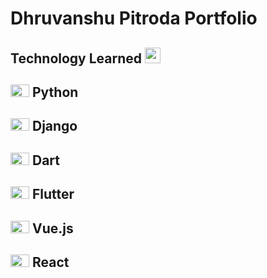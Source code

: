 # Dhruvanshu Pitroda Portfolio

## Technology Learned  <img src="https://user-images.githubusercontent.com/72757917/140283714-c6b45b9e-70d4-4c5b-bcb7-6c5fadac3f1e.png" width="25" height="25">


## <img src="https://user-images.githubusercontent.com/72757917/140284741-ae459b54-08e6-4808-b42c-8ef857cc0c1b.png" width="30" height="20"> Python
## <img src="https://user-images.githubusercontent.com/72757917/140285527-bf34e91e-32dc-476c-8d7a-ef2d8af1037e.png" width="30" height="20"> Django
## <img src="https://user-images.githubusercontent.com/72757917/140285760-3aba816a-5e8c-4a1c-b9fa-e51fe1fc207b.png" width="30" height="20"> Dart
## <img src="https://user-images.githubusercontent.com/72757917/140285876-fd157da8-47b9-4081-95a5-c484cbc5dfdb.png" width="30" height="20"> Flutter
## <img src ="https://miro.medium.com/max/900/0*EBTwokY-nMyAvDAQ" width="30" height="20"> Vue.js
## <img src="https://pbs.twimg.com/card_img/1545376243742277633/rcqjX1dk?format=png&name=medium" width="30" height="20"> React
        
        



